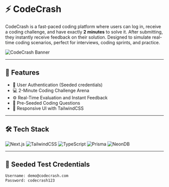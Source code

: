 # ⚡️ CodeCrash

CodeCrash is a fast-paced coding platform where users can log in, receive a coding challenge, and have exactly **2 minutes** to solve it. After submitting, they instantly receive feedback on their solution. Designed to simulate real-time coding scenarios, perfect for interviews, coding sprints, and practice.

![CodeCrash Banner](https://your-image-link.com/banner.png) <!-- Optional: Add your own banner -->

---

## 🚀 Features

- 🔐 User Authentication (Seeded credentials)
- 💻 2-Minute Coding Challenge Arena
- ⚙️ Real-Time Evaluation and Instant Feedback
- 🧠 Pre-Seeded Coding Questions
- 🌈 Responsive UI with TailwindCSS

---

## 🛠️ Tech Stack

![Next.js](https://img.shields.io/badge/Next.js-000000?style=for-the-badge&logo=next.js&logoColor=white)
![TailwindCSS](https://img.shields.io/badge/TailwindCSS-38B2AC?style=for-the-badge&logo=tailwind-css&logoColor=white)
![TypeScript](https://img.shields.io/badge/TypeScript-3178C6?style=for-the-badge&logo=typescript&logoColor=white)
![Prisma](https://img.shields.io/badge/Prisma-2D3748?style=for-the-badge&logo=prisma&logoColor=white)
![NeonDB](https://img.shields.io/badge/NeonDB-0AFFA3?style=for-the-badge&logo=data:image/svg+xml;base64,...&logoColor=black)

---

## 🧪 Seeded Test Credentials

```bash
Username: demo@codecrash.com
Password: codecrash123

